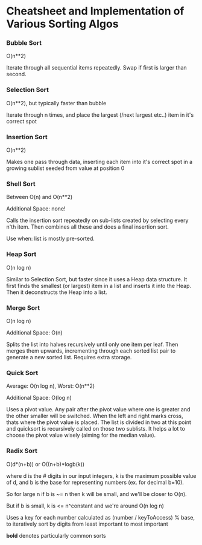 # Cheatsheet and Implementation of Various Sorting Algos

### Bubble Sort
O(n**2)

Iterate through all sequential items repeatedly. Swap if first is larger than second.


### Selection Sort
O(n**2), but typically faster than bubble

Iterate through n times, and place the largest (/next largest etc..) item in it's correct spot


### Insertion Sort
O(n**2)

Makes one pass through data, inserting each item into it's correct spot in a growing sublist seeded from value at position 0


### Shell Sort
Between O(n) and O(n**2)

Additional Space: none!

Calls the insertion sort repeatedly on sub-lists created by selecting every n'th item. Then combines all these and does a final insertion sort.

Use when: list is mostly pre-sorted.


### **Heap Sort**
O(n log n)

Similar to Selection Sort, but faster since it uses a Heap data structure. It first finds the smallest (or largest) item in a list and inserts it into the Heap. Then it deconstructs the Heap into a list.


### **Merge Sort**
O(n log n)

Additional Space: O(n)

Splits the list into halves recursively until only one item per leaf. Then merges them upwards, incrementing through each sorted list pair to generate a new sorted list.
Requires extra storage.


### **Quick Sort**
Average: O(n log n), Worst: O(n**2)

Additional Space: O(log n)

Uses a pivot value. Any pair after the pivot value where one is greater and the other smaller will be switched. When the left and right marks cross, thats where the pivot value is placed. The list is divided in two at this point and quicksort is recursively called on those two sublists. It helps a lot to choose the pivot value wisely (aiming for the median value).


### Radix Sort
O(d*(n+b))   or    O((n+b)*logb(k))

where d is the # digits in our input integers, 
k is the maximum possible value of d, 
and b is the base for representing numbers (ex. for decimal b=10).

So for large n if b is ~= n then k will be small, and we'll be closer to O(n).

But if b is small, k is <= n^constant and we're around O(n log n)

Uses a key for each number calculated as (number / keyToAccess) % base, to iteratively sort by digits from least important to most important





**bold** denotes particularly common sorts
